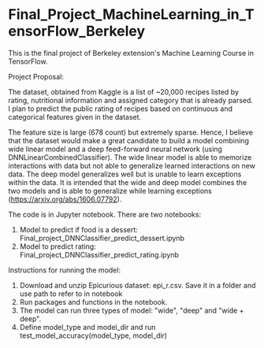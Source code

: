 # Final_Project_MachineLearning_in_TensorFlow_Berkeley
This is the final project of Berkeley extension's Machine Learning Course in TensorFlow.

Project Proposal: 

The dataset, obtained from Kaggle is a list of ~20,000 recipes listed by rating, nutritional information and assigned category that is already parsed. I plan to predict the public rating of recipes based on continuous and categorical features given in the dataset. 

The feature size is large (678 count) but extremely sparse. Hence, I believe that the dataset would make a great candidate to build a model combining wide linear model and a deep feed-forward neural network (using DNNLinearCombinedClassifier). The wide linear model is able to memorize interactions with data but not able to generalize learned interactions on new data. The deep model generalizes well but is unable to learn exceptions within the data. It is intended that the wide and deep model combines the two models and is able to generalize while learning exceptions (https://arxiv.org/abs/1606.07792).

The code is in Jupyter notebook. There are two notebooks:
1) Model to predict if food is a dessert: Final_project_DNNClassifier_predict_dessert.ipynb
2) Model to predict rating: Final_project_DNNClassifier_predict_rating.ipynb

Instructions for running the model: 
1) Download and unzip Epicurious dataset: epi_r.csv. Save it in a folder and use path to refer to in notebook
2) Run packages and functions in the notebook.
3) The model can run three types of model: "wide", "deep" and "wide + deep". 
4) Define model_type and model_dir and run test_model_accuracy(model_type, model_dir)


